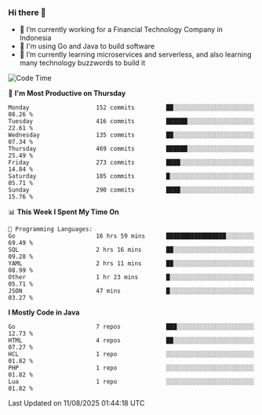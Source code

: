 ### Hi there 👋

<!--
**mazzama/mazzama** is a ✨ _special_ ✨ repository because its `README.md` (this file) appears on your GitHub profile.

Here are some ideas to get you started:

- 🔭 I’m currently working on ...
- 🌱 I’m currently learning ...
- 👯 I’m looking to collaborate on ...
- 🤔 I’m looking for help with ...
- 💬 Ask me about ...
- 📫 How to reach me: ...
- 😄 Pronouns: ...
- ⚡ Fun fact: ...
-->

- 🔭 I’m currently working for a Financial Technology Company in Indonesia
- :gun: I'm using Go and Java to build software
- 🌱 I’m currently learning microservices and serverless, and also learning many technology buzzwords to build it

<!--START_SECTION:waka-->
![Code Time](http://img.shields.io/badge/Code%20Time-4%2C180%20hrs%2024%20mins-blue)

📅 **I'm Most Productive on Thursday** 

```text
Monday                   152 commits         ██░░░░░░░░░░░░░░░░░░░░░░░   08.26 % 
Tuesday                  416 commits         ██████░░░░░░░░░░░░░░░░░░░   22.61 % 
Wednesday                135 commits         ██░░░░░░░░░░░░░░░░░░░░░░░   07.34 % 
Thursday                 469 commits         ██████░░░░░░░░░░░░░░░░░░░   25.49 % 
Friday                   273 commits         ████░░░░░░░░░░░░░░░░░░░░░   14.84 % 
Saturday                 105 commits         █░░░░░░░░░░░░░░░░░░░░░░░░   05.71 % 
Sunday                   290 commits         ████░░░░░░░░░░░░░░░░░░░░░   15.76 % 
```


📊 **This Week I Spent My Time On** 

```text
💬 Programming Languages: 
Go                       16 hrs 59 mins      █████████████████░░░░░░░░   69.49 % 
SQL                      2 hrs 16 mins       ██░░░░░░░░░░░░░░░░░░░░░░░   09.28 % 
YAML                     2 hrs 11 mins       ██░░░░░░░░░░░░░░░░░░░░░░░   08.99 % 
Other                    1 hr 23 mins        █░░░░░░░░░░░░░░░░░░░░░░░░   05.71 % 
JSON                     47 mins             █░░░░░░░░░░░░░░░░░░░░░░░░   03.27 % 
```

**I Mostly Code in Java** 

```text
Go                       7 repos             ███░░░░░░░░░░░░░░░░░░░░░░   12.73 % 
HTML                     4 repos             ██░░░░░░░░░░░░░░░░░░░░░░░   07.27 % 
HCL                      1 repo              ░░░░░░░░░░░░░░░░░░░░░░░░░   01.82 % 
PHP                      1 repo              ░░░░░░░░░░░░░░░░░░░░░░░░░   01.82 % 
Lua                      1 repo              ░░░░░░░░░░░░░░░░░░░░░░░░░   01.82 % 
```




 Last Updated on 11/08/2025 01:44:18 UTC
<!--END_SECTION:waka-->
